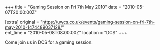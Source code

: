 +++
title = "Gaming Session on Fri 7th May 2010"
date = "2010-05-07T20:00:00Z"

[extra]
original = "https://uwcs.co.uk/events/gaming-session-on-fri-7th-may-2010-1474489037128/"    
ent_time = "2010-05-08T08:00:00Z"
location = "DCS"
+++

Come join us in DCS for a gaming session.

